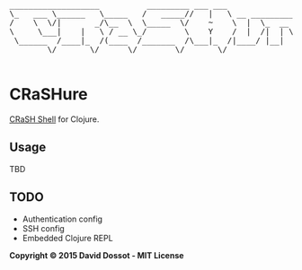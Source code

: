 <pre>

___________________          _________ ___ ___                       
\_   ___ \______   \_____   /   _____//   |   \ __ _________   ____  
/    \  \/|       _/\__  \  \_____  \/    ~    \  |  \_  __ \_/ __ \ 
\     \___|    |   \ / __ \_/        \    Y    /  |  /|  | \/\  ___/ 
 \______  /____|_  /(____  /_______  /\___|_  /|____/ |__|    \___  >
        \/       \/      \/        \/       \/                    \/ 

</pre>

# CRaSHure

[CRaSH Shell](http://www.crashub.org/) for Clojure.

## Usage

TBD

## TODO

- Authentication config
- SSH config
- Embedded Clojure REPL

**Copyright © 2015 David Dossot - MIT License**
